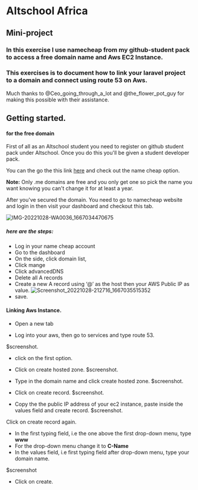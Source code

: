 # Altschool Africa

## Mini-project

### In this exercise I use namecheap from my github-student pack to access a free domain name and Aws EC2 Instance. 

### This exercises is to document how to link your laravel project to a domain and connect using route 53 on Aws.

Much thanks to @Ceo_going_through_a_lot and @the_flower_pot_guy for making this possible with their assistance. 

## Getting started. 

#### for the free domain

First of all as an Altschool student you need to register
on github student pack under Altschool. Once you do this you'll be given a student developer pack. 

You can the go the this link <a href="https://education.github.com/experiences/virtual_event_kit">here</a> and check out the name cheap option.

**Note:** Only .me domains are free and you only get one so pick the name you want knowing you can't change it for at least a year. 

After you've secured the domain. You need to go to namecheap website and login in then visit your dashboard and checkout this tab. 


![IMG-20221028-WA0036_1667034470675](https://user-images.githubusercontent.com/69207791/198823669-93244738-8ef5-4691-874e-7aef401daa07.jpg)


#####  here are the steps: 

- Log in your name cheap account
- Go to the dashboard
- On the side, click domain list,
- Click mange
- Click advancedDNS
- Delete all A records
- Create a new A record using ‘@’ as the host then your AWS Public IP as value.
![Screenshot_20221028-212716_1667035515352](https://user-images.githubusercontent.com/69207791/198824209-86d3b355-4b41-43e4-a2cc-e943b560fdac.jpg)
- save. 

#### Linking Aws Instance.

- Open a new tab

- Log into your aws, then go to services and type route 53.

$screenshot.
- click on the first option.

- Click on create hosted zone. 
$screenshot. 

- Type in the domain name and click create hosted zone.
$screenshot.

- Click on create record.
$screenshot.

- Copy the the public IP address of your ec2 instance, paste inside the values field and create record. 
$screenshot. 

Click on create record again.
- In the first typing field, i.e the one above the first drop-down menu, type **www**
- For the drop-down menu change it to **C-Name**
- In the values field, i.e first typing field after drop-down menu, type your domain name.

$screenshot
- Click on create. 






